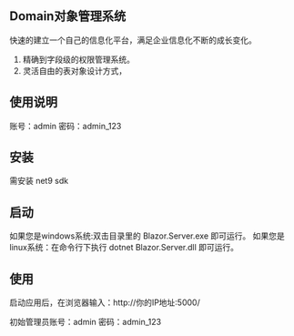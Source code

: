## Domain对象管理系统
快速的建立一个自己的信息化平台，满足企业信息化不断的成长变化。
1. 精确到字段级的权限管理系统。
2. 灵活自由的表对象设计方式，

## 使用说明
账号：admin 密码：admin_123 

## 安装
需安装 net9 sdk

## 启动
如果您是windows系统:双击目录里的 Blazor.Server.exe 即可运行。 
如果您是linux系统：在命令行下执行 dotnet Blazor.Server.dll 即可运行。

## 使用

启动应用后，在浏览器输入：http://你的IP地址:5000/ 

初始管理员账号：admin 密码：admin_123 
